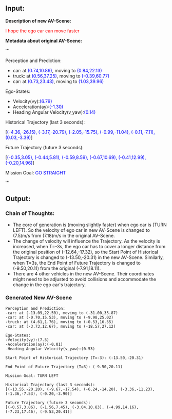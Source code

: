 ## Input:

**Description of new AV-Scene:**

<font color=Red>I hope the ego car can move faster</font>


**Metadata about original AV-Scene:**

'''

Perception and Prediction:
- car: at <font color=Blue>(0.74,10.89)</font>, moving to <font color=Blue>(0.84,22.13)</font>
- truck: at <font color=Blue>(0.56,37.25)</font>, moving to <font color=Blue>(-0.39,60.77)</font>
- car: at <font color=Blue>(0.73,23.43)</font>, moving to <font color=Blue>(1.03,39.96)</font>

Ego-States:
- Velocity(vy):<font color=Blue>(6.79)</font>
- Acceleration(ay):<font color=Blue>(-1.30)</font>
- Heading Angular Velocity(v\_yaw):<font color=Blue>(0.14)</font>

Historical Trajectory (last 3 seconds):

[<font color=Blue>(-4.36,-26.15), (-3.17,-20.79), (-2.05,-15.75), (-0.99,-11.04), (-0.11,-7.11), (0.03,-3.39)</font>]

Future Trajectory (future 3 seconds):

[<font color=Blue>(-0.35,3.05), (-0.44,5.81), (-0.59,8.59), (-0.67,10.69), (-0.41,12.99), (-0.20,14.96)</font>]

Mission Goal: <font color=Blue>GO STRAIGHT</font>

'''

## Output:

### Chain of Thoughts:
- The core of generation is (moving slightly faster) when ego car is (TURN LEFT). So the velocity of ego car in new AV-Scene is changed to (7.5)m/s from (7.18)m/s in the original AV-Scene. 
- The change of velocity will influence the Trajectory. As the velocity is increased, when T=-3s, the ego car has to cover a longer distance from the original position of (-12.64,-17.32), so the Start Point of Historical Trajectory is changed to (-13.50,-20.31) in the new AV-Scene. Similarly, when T=3s, the End Point of Future Trajectory is changed to (-9.50,20.11) from the original (-7.91,18.11). 
- There are 4 other vehicles in the new AV-Scene. Their coordinates might need to be adjusted to avoid collisions and accommodate the change in the ego car's trajectory. 

### Generated New AV-Scene
```
Perception and Prediction:
-car: at (-13.09,22.50), moving to (-31.00,35.87)
-car: at (-0.70,15.53), moving to (-9.98,25.02)
-truck: at (4.61,1.76), moving to (-0.53,16.55)
-car: at (-3.73,12.67), moving to (-18.57,27.12)

Ego-States:
-Velocity(vy):(7.5)
-Acceleration(ay):(-0.01)
-Heading Angular Velocity(v_yaw):(0.53)

Start Point of Historical Trajectory (T=-3): (-13.50,-20.31)

End Point of Future Trajectory (T=3): (-9.50,20.11)

Mission Goal: TURN LEFT

Historical Trajectory (last 3 seconds):
[(-13.55,-20.20), (-9.67,-17.54), (-6.24,-14.20), (-3.36,-11.23), (-1.36,-7.53), (-0.20,-3.90)]

Future Trajectory (future 3 seconds):
[(-0.57,3.86), (-1.56,7.45), (-3.04,10.83), (-4.99,14.16), (-7.23,17.46), (-9.53,20.41)]
```

